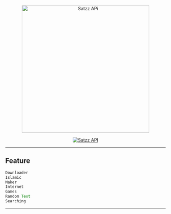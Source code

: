 <p align="center">
<img src="https://github.com/SatzzDev/IDK/assets/94371633/477ed5f5-3e08-41a8-a94c-8f3c3e4efc15" alt="Satzz APi" width=400/>


</p>
<p align="center">
<a href="https://api.satganzdevs.tech"><img title="Satzz API" src="https://img.shields.io/badge/Satzz APi-green?colorA=%23ff0000&colorB=%23017e40&style=for-the-badge"></a>
</p>
</div>


---

## Feature
```ts
Downloader
Islamic
Maker
Internet
Games
Random Text
Searching
```
----------

